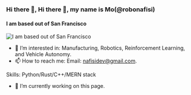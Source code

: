 ### Hi there 👋, Hi there 👋, my name is Mo(@robonafisi)
#### I am based out of San Francisco
![I am based out of San Francisco](https://github.com/robonafisi/github-banner/)

- 👀 I’m interested in: Manufacturing, Robotics, Reinforcement Learning, and Vehicle Autonomy.
- 📫 How to reach me: Email: nafisidev@gmail.com.

Skills: Python/Rust/C++/MERN stack

- 🔭 I’m currently working on this page. 








